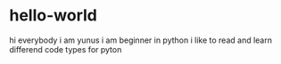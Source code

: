 # hello-world
hi everybody i am yunus 
i am beginner in python i like to read and learn differend code types for pyton
